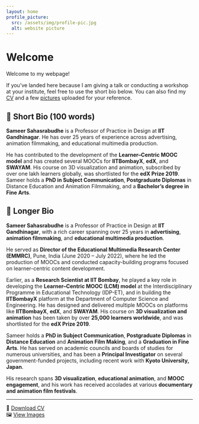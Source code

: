 ```yaml
---
layout: home
profile_picture:
  src: /assets/img/profile-pic.jpg
  alt: website picture
---
```

# Welcome

Welcome to my webpage!

If you’ve landed here because I am giving a talk or conducting a workshop at your institute, feel free to use the short bio below. You can also find my [CV](./cv.pdf) and a few [pictures](./images/) uploaded for your reference.



## 🔹 Short Bio (100 words)

**Sameer Sahasrabudhe** is a Professor of Practice in Design at **IIT Gandhinagar**. He has over 25 years of experience across advertising, animation filmmaking, and educational multimedia production.

He has contributed to the development of the **Learner–Centric MOOC model** and has created several MOOCs for **IITBombayX**, **edX**, and **SWAYAM**. His course on 3D visualization and animation, subscribed by over one lakh learners globally, was shortlisted for the **edX Prize 2019**. Sameer holds a **PhD in Subject Communication**, **Postgraduate Diplomas** in Distance Education and Animation Filmmaking, and a **Bachelor’s degree in Fine Arts**.



## 🔹 Longer Bio

**Sameer Sahasrabudhe** is a Professor of Practice in Design at **IIT Gandhinagar**, with a rich career spanning over 25 years in **advertising**, **animation filmmaking**, and **educational multimedia production**.

He served as **Director of the Educational Multimedia Research Center (EMMRC)**, Pune, India (June 2020 – July 2022), where he led the production of MOOCs and conducted capacity-building programs focused on learner-centric content development.

Earlier, as a **Research Scientist at IIT Bombay**, he played a key role in developing the **Learner–Centric MOOC (LCM) model** at the Interdisciplinary Programme in Educational Technology (IDP-ET), and in building the **IITBombayX** platform at the Department of Computer Science and Engineering. He has designed and delivered multiple MOOCs on platforms like **IITBombayX**, **edX**, and **SWAYAM**. His course on **3D visualization and animation** has been taken by over **25,000 learners worldwide**, and was shortlisted for the **edX Prize 2019**.

Sameer holds a **PhD in Subject Communication**, **Postgraduate Diplomas** in **Distance Education** and **Animation Film Making**, and a **Graduation in Fine Arts**. He has served on academic councils and boards of studies for numerous universities, and has been a **Principal Investigator** on several government-funded projects, including recent work with **Kyoto University, Japan**.

His research spans **3D visualization**, **educational animation**, and **MOOC engagement**, and his work has received accolades at various **documentary and animation film festivals**.

---

📄 [Download CV](./cv.pdf)  
🖼️ [View Images](./images/)
